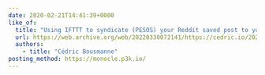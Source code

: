 ```yaml
---
date: 2020-02-21T14:41:39+0000
like_of:
  title: "Using IFTTT to syndicate (PESOS) your Reddit saved post to your own IndieWeb Website"
  url: https://web.archive.org/web/20220330072141/https://cedric.io/2020/using-ifttt-to-syndicate-pesos-your-reddit-saved-post-to
  authors:
    - title: "Cédric Bousmanne"
posting_method: https://monocle.p3k.io/
---
```


